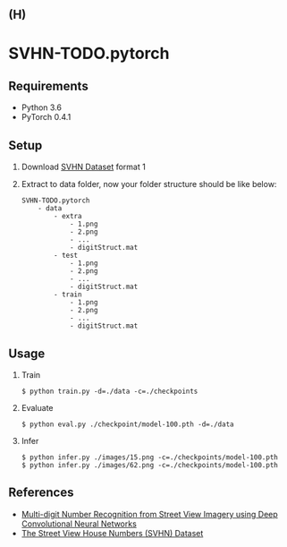 ## (H)

# SVHN-TODO.pytorch


## Requirements

* Python 3.6
* PyTorch 0.4.1


## Setup

1. Download [SVHN Dataset](http://ufldl.stanford.edu/housenumbers/) format 1

1. Extract to data folder, now your folder structure should be like below:
    ```
    SVHN-TODO.pytorch
        - data
            - extra
                - 1.png
                - 2.png
                - ...
                - digitStruct.mat
            - test
                - 1.png
                - 2.png
                - ...
                - digitStruct.mat
            - train
                - 1.png
                - 2.png
                - ...
                - digitStruct.mat
    ```


## Usage

1. Train
    ```
    $ python train.py -d=./data -c=./checkpoints
    ```

1. Evaluate
    ```
    $ python eval.py ./checkpoint/model-100.pth -d=./data
    ```

1. Infer
    ```
    $ python infer.py ./images/15.png -c=./checkpoints/model-100.pth
    $ python infer.py ./images/62.png -c=./checkpoints/model-100.pth
    ```


## References

* [Multi-digit Number Recognition from Street View Imagery using Deep Convolutional Neural Networks](http://arxiv.org/pdf/1312.6082.pdf)
* [The Street View House Numbers (SVHN) Dataset](http://ufldl.stanford.edu/housenumbers/)